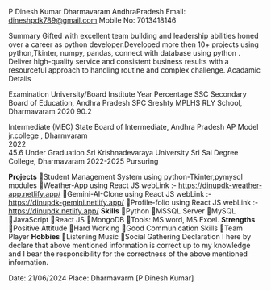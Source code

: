 P Dinesh Kumar
Dharmavaram
AndhraPradesh
Email: dineshpdk789@gmail.com
Mobile No: 7013418146

Summary
Gifted with excellent team building and leadership abilities honed over a career as python developer.Developed more then 10+ projects using python,Tkinter, numpy, pandas, connect with database using python .  Deliver high-quality service and consistent business results with a resourceful approach to handling routine and complex challenge.
Acadamic Details

Examination	University/Board	Institute	Year	Percentage
SSC	Secondary Board of Education, 
Andhra Pradesh	SPC Sreshty MPLHS RLY School, Dharmavaram	2020	90.2

Intermediate (MEC)	State Board of
Intermediate,
Andhra Pradesh	AP Model jr.college , Dharmvaram	
2022	
45.6
Under Graduation	Sri Krishnadevaraya University	Sri Sai Degree College, Dharmavaram	2022-2025	Pursuring

**Projects**
Student Management System using python-Tkinter,pymysql modules
Weather-App using React JS webLink :- https://dinupdk-weather-app.netlify.app/
Gemini-AI-Clone  using React JS webLink :- https://dinupdk-gemini.netlify.app/
Profile-folio using React JS  webLink :- https://dinupdk.netlify.app/
**Skills**
Python
MSSQL Server
MySQL
JavaScript
React JS
MongoDB
Tools: MS word, MS Excel.
**Strengths**
Positive Attitude
Hard Working
Good Communication Skills
Team Player
**Hobbies**
Listening Music
Social Gathering
Declaration
I here by declare that above mentioned information is correct up to my knowledge and I bear the responsibility for the correctness of the above mentioned information.

Date: 21/06/2024
Place: Dharmavarm 									      [P Dinesh Kumar]
